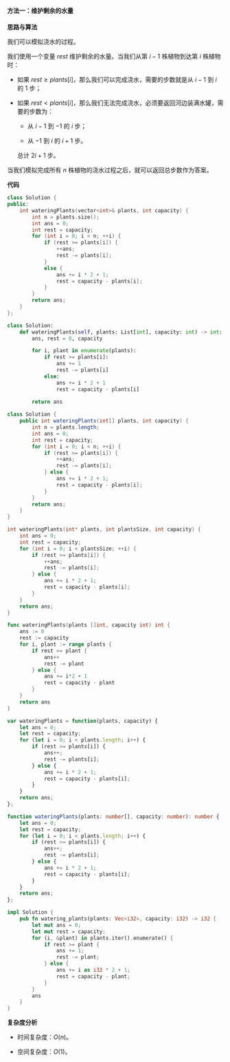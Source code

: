 #### 方法一：维护剩余的水量

**思路与算法**

我们可以模拟浇水的过程。

我们使用一个变量 $\textit{rest}$ 维护剩余的水量。当我们从第 $i-1$ 株植物到达第 $i$ 株植物时：

- 如果 $\textit{rest} \geq \textit{plants}[i]$，那么我们可以完成浇水，需要的步数就是从 $i-1$ 到 $i$ 的 $1$ 步；

- 如果 $\textit{rest} < \textit{plants}[i]$，那么我们无法完成浇水，必须要返回河边装满水罐，需要的步数为：

    - 从 $i-1$ 到 $-1$ 的 $i$ 步；

    - 从 $-1$ 到 $i$ 的 $i+1$ 步。

    总计 $2i + 1$ 步。

当我们模拟完成所有 $n$ 株植物的浇水过程之后，就可以返回总步数作为答案。

**代码**

```C++ [sol1-C++]
class Solution {
public:
    int wateringPlants(vector<int>& plants, int capacity) {
        int n = plants.size();
        int ans = 0;
        int rest = capacity;
        for (int i = 0; i < n; ++i) {
            if (rest >= plants[i]) {
                ++ans;
                rest -= plants[i];
            }
            else {
                ans += i * 2 + 1;
                rest = capacity - plants[i];
            }
        }
        return ans;
    }
};
```

```Python [sol1-Python3]
class Solution:
    def wateringPlants(self, plants: List[int], capacity: int) -> int:
        ans, rest = 0, capacity

        for i, plant in enumerate(plants):
            if rest >= plants[i]:
                ans += 1
                rest -= plants[i]
            else:
                ans += i * 2 + 1
                rest = capacity - plants[i]
        
        return ans
```

```Java [sol1-Java]
class Solution {
    public int wateringPlants(int[] plants, int capacity) {
        int n = plants.length;
        int ans = 0;
        int rest = capacity;
        for (int i = 0; i < n; ++i) {
            if (rest >= plants[i]) {
                ++ans;
                rest -= plants[i];
            } else {
                ans += i * 2 + 1;
                rest = capacity - plants[i];
            }
        }
        return ans;
    }
}
```

```C [sol1-C]
int wateringPlants(int* plants, int plantsSize, int capacity) {
    int ans = 0;
    int rest = capacity;
    for (int i = 0; i < plantsSize; ++i) {
        if (rest >= plants[i]) {
            ++ans;
            rest -= plants[i];
        } else {
            ans += i * 2 + 1;
            rest = capacity - plants[i];
        }
    }
    return ans;
}
```

```Go [sol1-Go]
func wateringPlants(plants []int, capacity int) int {
    ans := 0
    rest := capacity
    for i, plant := range plants {
        if rest >= plant {
            ans++
            rest -= plant
        } else {
            ans += i*2 + 1
            rest = capacity - plant
        }
    }
    return ans
}
```

```JavaScript [sol1-JavaScript]
var wateringPlants = function(plants, capacity) {
    let ans = 0;
    let rest = capacity;
    for (let i = 0; i < plants.length; i++) {
        if (rest >= plants[i]) {
            ans++;
            rest -= plants[i];
        } else {
            ans += i * 2 + 1;
            rest = capacity - plants[i];
        }
    }
    return ans;
};
```

```TypeScript [sol1-TypeScript]
function wateringPlants(plants: number[], capacity: number): number {
    let ans = 0;
    let rest = capacity;
    for (let i = 0; i < plants.length; i++) {
        if (rest >= plants[i]) {
            ans++;
            rest -= plants[i];
        } else {
            ans += i * 2 + 1;
            rest = capacity - plants[i];
        }
    }
    return ans;
};
```

```Rust [sol1-Rust]
impl Solution {
    pub fn watering_plants(plants: Vec<i32>, capacity: i32) -> i32 {
        let mut ans = 0;
        let mut rest = capacity;
        for (i, &plant) in plants.iter().enumerate() {
            if rest >= plant {
                ans += 1;
                rest -= plant;
            } else {
                ans += i as i32 * 2 + 1;
                rest = capacity - plant;
            }
        }
        ans
    }
}
```

**复杂度分析**

- 时间复杂度：$O(n)$。

- 空间复杂度：$O(1)$。